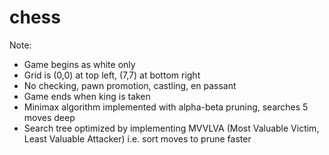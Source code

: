 # chess
Note:
- Game begins as white only
- Grid is (0,0) at top left, (7,7) at bottom right
- No checking, pawn promotion, castling, en passant
- Game ends when king is taken 
- Minimax algorithm implemented with alpha-beta pruning, searches 5 moves deep 
- Search tree optimized by implementing MVVLVA (Most Valuable Victim, Least Valuable Attacker) i.e. sort moves to prune faster
